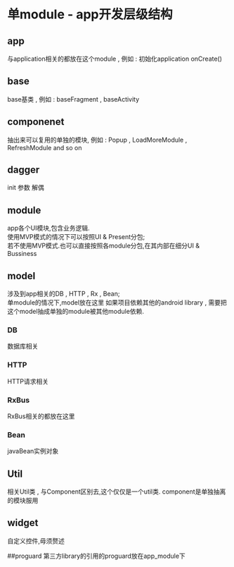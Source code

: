 # 单module - app开发层级结构
## app
与application相关的都放在这个module , 例如 : 初始化application onCreate()
## base
base基类 , 例如 : baseFragment , baseActivity
## componenet
抽出来可以复用的单独的模块, 例如 : Popup , LoadMoreModule , RefreshModule and so on
## dagger
init 参数 解偶
## module
app各个UI模块,包含业务逻辑.  
使用MVP模式的情况下可以按照UI & Present分包;  
若不使用MVP模式.也可以直接按照各module分包,在其内部在细分UI & Bussiness
## model
涉及到app相关的DB , HTTP , Rx , Bean;  
单module的情况下,model放在这里
如果项目依赖其他的android library , 需要把这个model抽成单独的module被其他module依赖.
### DB
数据库相关
### HTTP
HTTP请求相关
### RxBus
RxBus相关的都放在这里
### Bean
javaBean实例对象
## Util
相关Util类 , 与Component区别去,这个仅仅是一个util类.
component是单独抽离的模块服用
## widget
自定义控件,毋须赘述

##proguard
第三方library的引用的proguard放在app_module下
